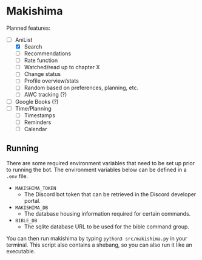 # Makishima

Planned features:
- [ ] AniList
    - [x] Search
    - [ ] Recommendations
    - [ ] Rate function
    - [ ] Watched/read up to chapter X
    - [ ] Change status
    - [ ] Profile overview/stats
    - [ ] Random based on preferences, planning, etc.
    - [ ] AWC tracking (?)
- [ ] Google Books (?)
- [ ] Time/Planning
    - [ ] Timestamps
    - [ ] Reminders
    - [ ] Calendar

## Running

There are some required environment variables that need to be set up prior to
running the bot. The environment variables below can be defined in a `.env`
file.

- `MAKISHIMA_TOKEN`
    - The Discord bot token that can be retrieved in the Discord developer
      portal.
- `MAKISHIMA_DB`
    - The database housing information required for certain commands.
- `BIBLE_DB`
    - The sqlite database URL to be used for the bible command group.

You can then run makishima by typing `python3 src/makishima.py` in your
terminal. This script also contains a shebang, so you can also run it like an
executable.
